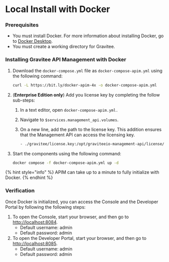 # Local Install with Docker

### Prerequisites

* You must install Docker. For more information about installing Docker, go to [Docker Desktop](https://docs.docker.com/desktop/).
* You must create a working directory for Gravitee.

### Installing Gravitee API Management with Docker

1.  Download the `docker-compose.yml` file as `docker-compose-apim.yml` using the following command:

    ```bash
    curl -L https://bit.ly/docker-apim-4x -o docker-compose-apim.yml
    ```
2. (**Enterprise Edition only**) Add you license key by completing the follow sub-steps:
   1. &#x20;In a text editor, open `docker-compose-apim.yml.`
   2. Navigate to `$services.management_api.volumes`.&#x20;
   3.  On a new line, add the path to the license key. This addition ensures that the Management API can access the licensing key.

       ```bash
       - ./gravitee/license.key:/opt/graviteeio-management-api/license/license.key
       ```
3.  Start the components using the following command:&#x20;

    ```bash
    docker compose -f docker-compose-apim.yml up -d
    ```

{% hint style="info" %}
APIM can take up to a minute to fully initialize with Docker.&#x20;
{% endhint %}

### **Verification**

Once Docker is initialized, you can access the Console and the Developer Portal by following the following steps:&#x20;

1. To open the Console, start your browser, and then go to [http://localhost:8084](http://localhost:8084).
   * Default username: admin
   * Default password: admin
2. To open the Developer Portal, start your browser, and then go to [http://localhost:8085](http://localhost:8085).
   * Default username: admin
   * Default password: admin
